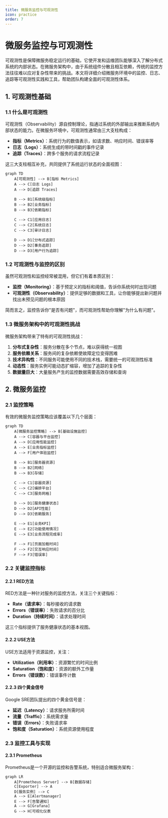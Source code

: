 ```yaml
---
title: 微服务监控与可观测性
icon: practice
order: 7
---
```


# 微服务监控与可观测性

可观测性是保障微服务稳定运行的基础，它使开发和运维团队能够深入了解分布式系统的内部状态。在微服务架构中，由于系统组件分散且相互依赖，传统的监控方法往往难以应对复杂性带来的挑战。本文将详细介绍微服务环境中的监控、日志、追踪等可观测性实践和工具，帮助团队构建全面的可观测性体系。

## 1. 可观测性基础

### 1.1 什么是可观测性

可观测性（Observability）源自控制理论，指通过系统的外部输出来推断系统内部状态的能力。在微服务环境中，可观测性通常由三大支柱构成：

- **指标（Metrics）**：系统行为的数值表示，如请求数、响应时间、错误率等
- **日志（Logs）**：系统生成的带时间戳的事件记录
- **追踪（Traces）**：跨多个服务的请求流程记录

这三大支柱相互补充，共同提供了系统运行状态的全面视图：

```mermaid
graph TD
    A[可观测性] --> B[指标 Metrics]
    A --> C[日志 Logs]
    A --> D[追踪 Traces]
    
    B --> B1[系统级指标]
    B --> B2[业务指标]
    B --> B3[依赖指标]
    
    C --> C1[应用日志]
    C --> C2[系统日志]
    C --> C3[审计日志]
    
    D --> D1[分布式追踪]
    D --> D2[事务追踪]
    D --> D3[用户行为追踪]
```

### 1.2 可观测性与监控的区别

虽然可观测性和监控经常被混用，但它们有着本质区别：

- **监控（Monitoring）**：基于预定义的指标和阈值，告诉你系统何时出现问题
- **可观测性（Observability）**：提供足够的数据和工具，让你能够提出新问题并找出未预见问题的根本原因

简而言之，监控告诉你"是否有问题"，而可观测性帮助你理解"为什么有问题"。

### 1.3 微服务架构中的可观测性挑战

微服务架构带来了特有的可观测性挑战：

1. **分布式复杂性**：服务分散在多个节点，难以获得统一视图
2. **服务依赖关系**：服务间的复杂依赖使故障定位变得困难
3. **技术异构性**：不同服务可能使用不同的技术栈，需要统一的可观测性标准
4. **动态性**：服务实例可能动态扩缩容，增加了追踪的复杂性
5. **数据量巨大**：大量服务产生的监控数据需要高效存储和查询

## 2. 微服务监控

### 2.1 监控策略

有效的微服务监控策略应该覆盖以下几个层面：

```mermaid
graph TD
    A[微服务监控策略] --> B[基础设施监控]
    A --> C[容器与平台监控]
    A --> D[应用性能监控]
    A --> E[业务指标监控]
    A --> F[用户体验监控]
    
    B --> B1[服务器资源]
    B --> B2[网络]
    B --> B3[存储]
    
    C --> C1[容器资源]
    C --> C2[编排平台]
    C --> C3[服务网格]
    
    D --> D1[服务健康状态]
    D --> D2[API性能]
    D --> D3[依赖服务]
    
    E --> E1[业务KPI]
    E --> E2[功能使用情况]
    E --> E3[业务流程完成率]
    
    F --> F1[页面加载时间]
    F --> F2[交互响应时间]
    F --> F3[错误率]
```

### 2.2 关键监控指标

#### 2.2.1 RED方法

RED方法是一种针对服务的监控方法，关注三个关键指标：

- **Rate（请求率）**：每秒接收的请求数
- **Errors（错误率）**：失败请求的百分比
- **Duration（持续时间）**：请求处理时间

这三个指标提供了服务健康状态的基本视图。

#### 2.2.2 USE方法

USE方法适用于资源监控，关注：

- **Utilization（利用率）**：资源繁忙的时间比例
- **Saturation（饱和度）**：资源的额外工作量
- **Errors（错误数）**：错误事件计数

#### 2.2.3 四个黄金信号

Google SRE团队提出的四个黄金信号是：

- **延迟（Latency）**：请求服务所需时间
- **流量（Traffic）**：系统需求量
- **错误（Errors）**：失败请求率
- **饱和度（Saturation）**：系统资源使用程度

### 2.3 监控工具与实现

#### 2.3.1 Prometheus

Prometheus是一个开源的监控和告警系统，特别适合微服务架构：

```mermaid
graph LR
    A[Prometheus Server] --> B[数据存储]
    C[Exporter] --> A
    D[服务实例] --> C
    A --> E[Alertmanager]
    E --> F[告警通知]
    A --> G[Grafana]
    G --> H[可视化仪表